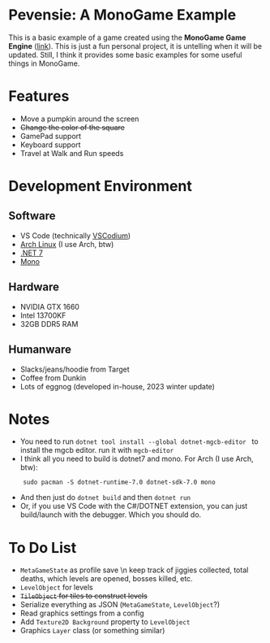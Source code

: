 # Pevensie: A MonoGame Example
This is a basic example of a game created using the **MonoGame Game Engine** ([link](https://monogame.net)). This is just a fun personal project, it is untelling when it will be updated. Still, I think it provides some basic examples for some useful things in MonoGame.

# Features
- Move a pumpkin around the screen
- ~~Change the color of the square~~
- GamePad support
- Keyboard support
- Travel at Walk and Run speeds

# Development Environment
## Software
- VS Code (technically [VSCodium](https://vscodium.com))
- [Arch Linux](https://archlinux.org) (I use Arch, btw)
- [.NET 7](https://wiki.archlinux.org/title/.NET)
- [Mono](https://wiki.archlinux.org/title/Mono)

## Hardware
- NVIDIA GTX 1660
- Intel 13700KF
- 32GB DDR5 RAM

## Humanware
- Slacks/jeans/hoodie from Target
- Coffee from Dunkin
- Lots of eggnog (developed in-house, 2023 winter update)

# Notes
- You need to run `dotnet tool install --global dotnet-mgcb-editor ` to install the mgcb editor. run it with `mgcb-editor`
- I think all you need to build is dotnet7 and mono. For Arch (I use Arch, btw):
```
    sudo pacman -S dotnet-runtime-7.0 dotnet-sdk-7.0 mono
```
- And then just do `dotnet build` and then `dotnet run`
- Or, if you use VS Code with the C#/DOTNET extension, you can just build/launch with the debugger. Which you should do.

# To Do List
- `MetaGameState` as profile save \n keep track of jiggies collected, total deaths, which levels are opened, bosses killed, etc.
- `LevelObject` for levels
- ~~`TileObject` for tiles to construct levels~~
- Serialize everything as JSON (`MetaGameState`, `LevelObject`?)
- Read graphics settings from a config
- Add `Texture2D Background` property to `LevelObject`
- Graphics `Layer` class (or something similar)
